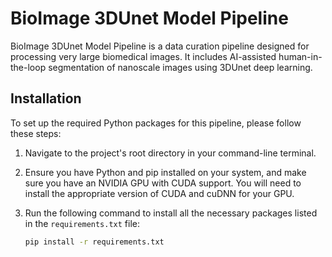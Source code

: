 # BioImage 3DUnet Model Pipeline

BioImage 3DUnet Model Pipeline is a data curation pipeline designed for processing very large biomedical images. It includes AI-assisted human-in-the-loop segmentation of nanoscale images using 3DUnet deep learning.

## Installation

To set up the required Python packages for this pipeline, please follow these steps:

1. Navigate to the project's root directory in your command-line terminal.

2. Ensure you have Python and pip installed on your system, and make sure you have an NVIDIA GPU with CUDA support. You will need to install the appropriate version of CUDA and cuDNN for your GPU.

3. Run the following command to install all the necessary packages listed in the `requirements.txt` file:

   ```bash
   pip install -r requirements.txt


